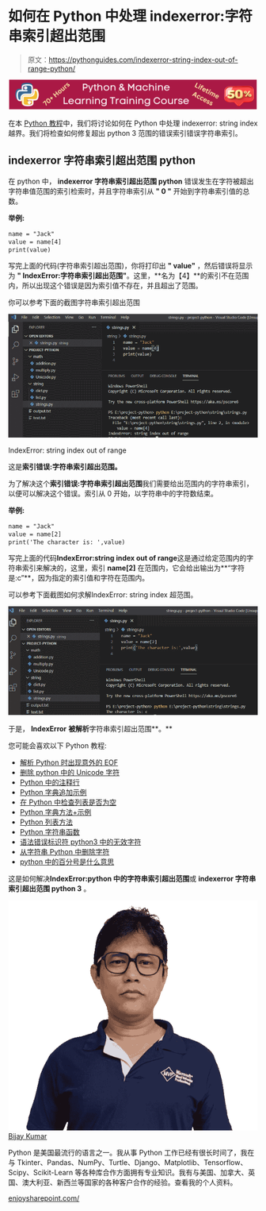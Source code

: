 # 如何在 Python 中处理 indexerror:字符串索引超出范围

> 原文：<https://pythonguides.com/indexerror-string-index-out-of-range-python/>

[![Python & Machine Learning training courses](img/49ec9c6da89a04c9f45bab643f8c765c.png)](https://sharepointsky.teachable.com/p/python-and-machine-learning-training-course)

在本 [Python 教程](https://pythonguides.com/python-download-and-installation/)中，我们将讨论如何在 Python 中处理 indexerror: string index 越界。我们将检查如何修复超出 python 3 范围的错误索引错误字符串索引。

## indexerror 字符串索引超出范围 python

在 python 中， **indexerror 字符串索引超出范围 python** 错误发生在字符被超出字符串值范围的索引检索时，并且字符串索引从 **" 0 "** 开始到字符串索引值的总数。

**举例:**

```
name = "Jack"
value = name[4]
print(value)
```

写完上面的代码(字符串索引超出范围)，你将打印出 **" value"** ，然后错误将显示为 **" IndexError:字符串索引超出范围"**。这里，**名为【4】**的索引不在范围内，所以出现这个错误是因为索引值不存在，并且超出了范围。

你可以参考下面的截图字符串索引超出范围

![indexerror string index out of range python](img/e8aaae6a31d744140f52aefb9bbaad98.png "String index out of range")

IndexError: string index out of range

这是**索引错误:字符串索引超出范围。**

为了解决这个**索引错误:字符串索引超出范围**我们需要给出范围内的字符串索引，以便可以解决这个错误。索引从 0 开始，以字符串中的字符数结束。

**举例:**

```
name = "Jack"
value = name[2]
print('The character is: ',value)
```

写完上面的代码**IndexError:string index out of range**这是通过给定范围内的字符串索引来解决的，这里，索引 **name[2]** 在范围内，它会给出输出为**“字符是:c”**，因为指定的索引值和字符在范围内。

可以参考下面截图如何求解IndexError: string index 超范围。

![indexerror string index out of range python 3](img/d8bc1ee8f35616f52031d6dd9e250ce6.png "String index out of range 1")

于是， **IndexError** **被解析**字符串索引超出范围**。**

您可能会喜欢以下 Python 教程:

*   [解析 Python 时出现意外的 EOF](https://pythonguides.com/unexpected-eof-python/)
*   [删除 python 中的 Unicode 字符](https://pythonguides.com/remove-unicode-characters-in-python/)
*   [Python 中的注释行](https://pythonguides.com/comment-lines-in-python/)
*   [Python 字典追加示例](https://pythonguides.com/python-dictionary-append/)
*   [在 Python 中检查列表是否为空](https://pythonguides.com/check-if-a-list-is-empty-in-python/)
*   [Python 字典方法+示例](https://pythonguides.com/python-dictionary-methods/)
*   [Python 列表方法](https://pythonguides.com/python-list-methods/)
*   [Python 字符串函数](https://pythonguides.com/string-methods-in-python/)
*   [语法错误标识符 python3 中的无效字符](https://pythonguides.com/syntaxerror-invalid-character-in-identifier-python3/)
*   [从字符串 Python 中删除字符](https://pythonguides.com/remove-character-from-string-python/)
*   [python 中的百分号是什么意思](https://pythonguides.com/percent-sign-mean-in-python/)

这是如何解决**IndexError:python 中的字符串索引超出范围**或 **indexerror 字符串索引超出范围 python 3** 。

![Bijay Kumar MVP](img/9cb1c9117bcc4bbbaba71db8d37d76ef.png "Bijay Kumar MVP")[Bijay Kumar](https://pythonguides.com/author/fewlines4biju/)

Python 是美国最流行的语言之一。我从事 Python 工作已经有很长时间了，我在与 Tkinter、Pandas、NumPy、Turtle、Django、Matplotlib、Tensorflow、Scipy、Scikit-Learn 等各种库合作方面拥有专业知识。我有与美国、加拿大、英国、澳大利亚、新西兰等国家的各种客户合作的经验。查看我的个人资料。

[enjoysharepoint.com/](https://enjoysharepoint.com/)[](https://www.facebook.com/fewlines4biju "Facebook")[](https://www.linkedin.com/in/fewlines4biju/ "Linkedin")[](https://twitter.com/fewlines4biju "Twitter")